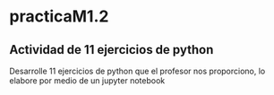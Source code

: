 # practicaM1.2
## Actividad de 11 ejercicios de python

Desarrolle 11 ejercicios de python que el profesor nos proporciono, lo elabore por medio de un jupyter notebook
